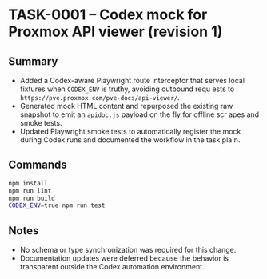 # TASK-0001 – Codex mock for Proxmox API viewer (revision 1)

## Summary
- Added a Codex-aware Playwright route interceptor that serves local fixtures when `CODEX_ENV` is truthy, avoiding outbound requ
ests to `https://pve.proxmox.com/pve-docs/api-viewer/`.
- Generated mock HTML content and repurposed the existing raw snapshot to emit an `apidoc.js` payload on the fly for offline scr
apes and smoke tests.
- Updated Playwright smoke tests to automatically register the mock during Codex runs and documented the workflow in the task pla
n.

## Commands
```bash
npm install
npm run lint
npm run build
CODEX_ENV=true npm run test
```

## Notes
- No schema or type synchronization was required for this change.
- Documentation updates were deferred because the behavior is transparent outside the Codex automation environment.
